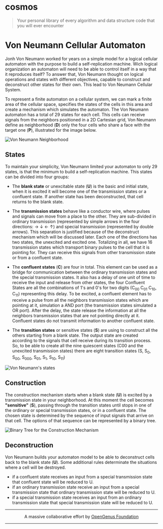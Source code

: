# cosmos
> Your personal library of every algorithm and data structure code that you will ever encounter

# Von Neumann Cellular Automaton

Jonh Von Neumann worked for years on a simple model for a logical cellular automaton with the purpose to build a self-replication machine. Wich logical organization an automaton will need to be able to control itself in a way that it reproduces itself? To answer that, Von Neumann thought on logical operations and states with different objectives, capable to construct and deconstruct other states for their own. This lead to Von Neumann Cellular System.

To represent a finite automaton on a cellular system, we can mark a finite area of the cellular space, specifies the states of the cells in this area and create a mechanism which simulates the automaton. The Von Neumann automaton has a total of 29 states for each cell.
This cells can receive signals from the neighbors positioned in a 2D Cartesian grid, Von Neumann define as neighborhood (**D**) only the four cells who share a face with the target one (**P**), illustrated for the image below.

![Von Neumann Neighborhood](https://iq.opengenus.org/content/images/2019/02/Von_Neumann_neighborhood.svg-1.png)

## States

To maintain your simplicity, Von Neumann limited your automaton to only 29 states, is that the minimum to build a self-replication machine. This states can be divided into four groups:

 - The **blank state** or unexcitable state (**U**) is the basic and initial state, when it is excited it will become one of the transmission states or a confluent state. If another state has been deconstructed, that cell returns to the blank state.

 - The **transmission states** behave like a conductor wire, where pulses and signals can move from a place to the other. They are sub-divided in ordinary transmission (represented by simple arrows in the four directions: → ↓ ← ↑) and special transmission (represented by double arrows). This separation is justified because of the deconstruct mechanism which will be discussed later. Each one of the directions has two states, the unexcited and excited one. Totalizing in all, we have 16 transmission states which transport binary pulses to the cell that it is pointing for. They can receive this signals from other transmission state or from a confluent state.

 - The **confluent states** (**C**) are four in total. This element can be used as a bridge for communication between the ordinary transmission states and the special transmission states. It also has a delay of one unit of time to receive the input and release from other states, the four Confluent States are all the combinations of 1's and 0's for two digits (C<sub>00</sub> C<sub>01</sub> C<sub>10</sub>, C<sub>11</sub>) representing this delay. To be excited, a confluent element has to receive a pulse from all the neighbors transmission states which are pointing at it, simulation a AND port (the transmission states simulated a OR port). After the delay, the state release the information at all the neighbors transmission states that are not pointing directly at it. Confluent states do not transmit information to another confluent state.

 - The **transition states** or sensitive states (**S**) are using to construct all the others starting from a blank state. The output state are created according to the signals that cell receive during its transition process. So, to be able to create all the nine quiescent states (C00 and the unexcited transmission states) there are eight transition states (S, S<sub>0</sub>, S<sub>00</sub>, S<sub>000</sub>, S<sub>01</sub>, S<sub>1</sub>, S<sub>10</sub>, S<sub>11</sub>)

![Von Neumann's states](https://iq.opengenus.org/content/images/2019/02/States.png)

## Construction

The construction mechanism starts when a blank state (**U**) is excited by a transmission state in your neighborhood. At this moment the cell becomes **"sensitive"** (**S**), passing through the transition states until stops in one of the ordinary or special transmission states, or in a confluent state. The chosen state is determined by the sequence of input signals that arrive on that cell. The options of that sequence can be represented by a binary tree.

![Binary Tree for the Construction Mechanism](https://iq.opengenus.org/content/images/2019/02/ChoiceTree.png)

## Deconstruction

Von Neumann builds your automaton model to be able to deconstruct cells back to the blank state (**U**). Some additional rules determinate the situations where a cell will be destroyed.

 - if a confluent state receives an input from a special transmission state that confluent state will be reduced to U.
 - if an ordinary transmission state receive an input from a special transmission state that ordinary transmission state will be reduced to U.
 - if a special transmission state receives an input from an ordinary transmission state that special transmission state will be reduced to U.

---

<p align="center">
	A massive collaborative effort by <a href="https://github.com/OpenGenus/cosmos">OpenGenus Foundation</a> 
</p>

---
